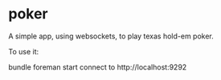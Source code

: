 poker
=====

A simple app, using websockets, to play texas hold-em poker.

To use it:

bundle
foreman start
connect to http://localhost:9292

